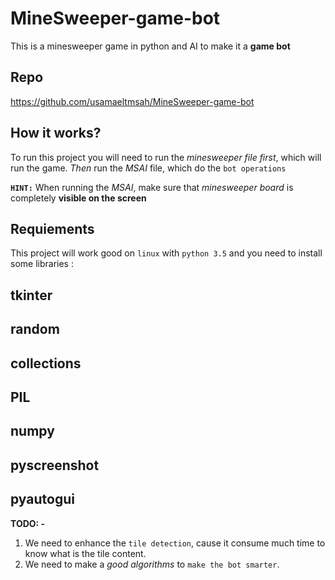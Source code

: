 # MineSweeper-game-bot
This is a minesweeper game in python and AI to make it a **game bot**

Repo
-
https://github.com/usamaeltmsah/MineSweeper-game-bot

How it works?
-
To run this project you will need to run the *minesweeper file first*, which will run the game. *Then* run the *MSAI* file, which do the `bot operations`

**`HINT:`**
When running the *MSAI*, make sure that *minesweeper board* is completely **visible on the screen**

Requiements
-
This project will work good on `linux` with `python 3.5` and you need to install some libraries :

tkinter
-
random
-
collections
-
PIL
-
numpy
-
pyscreenshot
-
pyautogui
-

**TODO:
-**
1. We need to enhance the `tile detection`, cause it consume much time to know what is the tile content.
2. We need to make a *good algorithms* to `make the bot smarter`.
